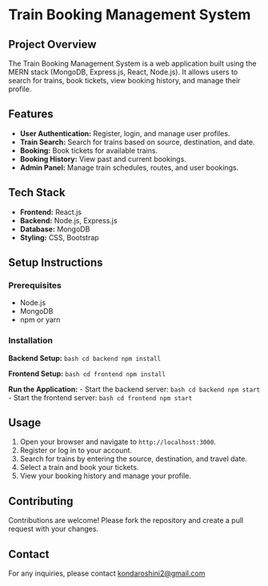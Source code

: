 # Train Booking Management System

## Project Overview
The Train Booking Management System is a web application built using the MERN stack (MongoDB, Express.js, React, Node.js). It allows users to search for trains, book tickets, view booking history, and manage their profile.


## Features
- **User Authentication:** Register, login, and manage user profiles.
- **Train Search:** Search for trains based on source, destination, and date.
- **Booking:** Book tickets for available trains.
- **Booking History:** View past and current bookings.
- **Admin Panel:** Manage train schedules, routes, and user bookings.

## Tech Stack
- **Frontend:** React.js
- **Backend:** Node.js, Express.js
- **Database:** MongoDB
- **Styling:** CSS, Bootstrap

## Setup Instructions
### Prerequisites
- Node.js
- MongoDB
- npm or yarn

### Installation
 **Backend Setup:**
    ```bash
    cd backend
    npm install
    ```

 **Frontend Setup:**
    ```bash
    cd frontend
    npm install
    ```

 **Run the Application:**
    - Start the backend server:
        ```bash
        cd backend
        npm start
        ```
    - Start the frontend server:
        ```bash
        cd frontend
        npm start
        ```

## Usage
1. Open your browser and navigate to `http://localhost:3000`.
2. Register or log in to your account.
3. Search for trains by entering the source, destination, and travel date.
4. Select a train and book your tickets.
5. View your booking history and manage your profile.

## Contributing
Contributions are welcome! Please fork the repository and create a pull request with your changes.


## Contact
For any inquiries, please contact kondaroshini2@gmail.com
